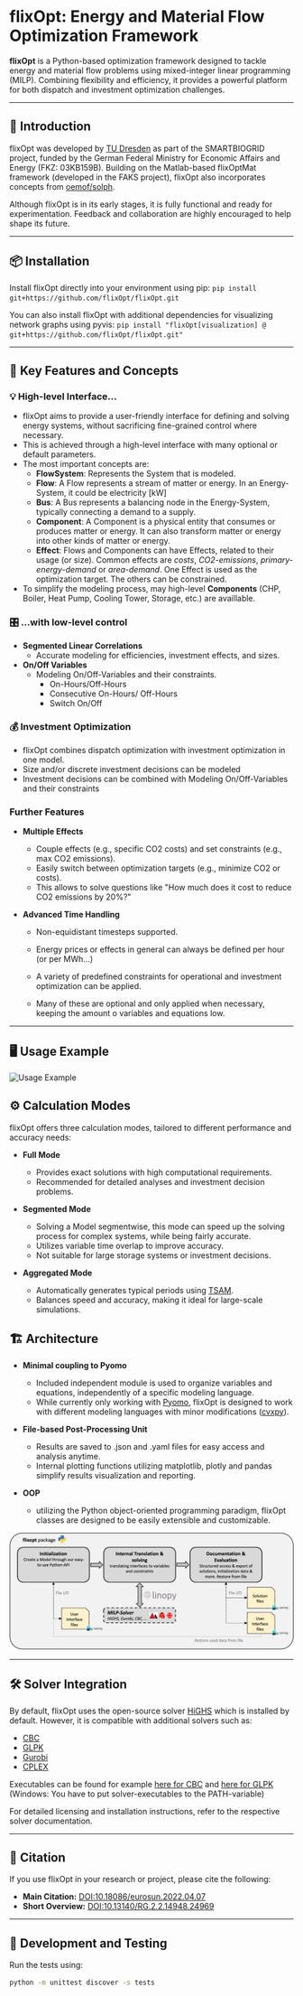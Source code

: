 # flixOpt: Energy and Material Flow Optimization Framework

**flixOpt** is a Python-based optimization framework designed to tackle energy and material flow problems using mixed-integer linear programming (MILP). Combining flexibility and efficiency, it provides a powerful platform for both dispatch and investment optimization challenges.

---

## 🚀 Introduction

flixOpt was developed by [TU Dresden](https://github.com/gewv-tu-dresden) as part of the SMARTBIOGRID project, funded by the German Federal Ministry for Economic Affairs and Energy (FKZ: 03KB159B). Building on the Matlab-based flixOptMat framework (developed in the FAKS project), flixOpt also incorporates concepts from [oemof/solph](https://github.com/oemof/oemof-solph). 

Although flixOpt is in its early stages, it is fully functional and ready for experimentation. Feedback and collaboration are highly encouraged to help shape its future.

---

## 📦 Installation

Install flixOpt directly into your environment using pip:
`pip install git+https://github.com/flixOpt/flixOpt.git`

You can also install flixOpt with additional dependencies for visualizing network graphs using pyvis:
`pip install "flixOpt[visualization] @ git+https://github.com/flixOpt/flixOpt.git"`

---

## 🌟 Key Features and Concepts

### 💡 High-level Interface...
  - flixOpt aims to provide a user-friendly interface for defining and solving energy systems, without sacrificing fine-grained control where necessary.
  - This is achieved through a high-level interface with many optional or default parameters.
  - The most important concepts are:
    - **FlowSystem**: Represents the System that is modeled.
    - **Flow**: A Flow represents a stream of matter or energy. In an Energy-System, it could be electricity [kW]
    - **Bus**: A Bus represents a balancing node in the Energy-System, typically connecting a demand to a supply.
    - **Component**: A Component is a physical entity that consumes or produces matter or energy. It can also transform matter or energy into other kinds of matter or energy.
    - **Effect**: Flows and Components can have Effects, related to their usage (or size). Common effects are *costs*, *CO2-emissions*, *primary-energy-demand* or *area-demand*. One Effect is used as the optimization target. The others can be constrained.
  - To simplify the modeling process, may high-level **Components** (CHP, Boiler, Heat Pump, Cooling Tower, Storage, etc.) are availlable.

### 🎛️ ...with low-level control
- **Segmented Linear Correlations**  
  - Accurate modeling for efficiencies, investment effects, and sizes.
- **On/Off Variables**
  - Modeling On/Off-Variables and their constraints.
    - On-Hours/Off-Hours
    - Consecutive On-Hours/ Off-Hours
    - Switch On/Off

### 💰 Investment Optimization
- flixOpt combines dispatch optimization with investment optimization in one model.
- Size and/or discrete investment decisions can be modeled
- Investment decisions can be combined with Modeling On/Off-Variables and their constraints

### Further Features
- **Multiple Effects**
  - Couple effects (e.g., specific CO2 costs) and set constraints (e.g., max CO2 emissions).
  - Easily switch between optimization targets (e.g., minimize CO2 or costs).
  - This allows to solve questions like "How much does it cost to reduce CO2 emissions by 20%?"

- **Advanced Time Handling**
  - Non-equidistant timesteps supported.  
  - Energy prices or effects in general can always be defined per hour (or per MWh...)

  - A variety of predefined constraints for operational and investment optimization can be applied.
  - Many of these are optional and only applied when necessary, keeping the amount o variables and equations low.

---

## 🖥️ Usage Example
![Usage Example](https://github.com/user-attachments/assets/fa0e12fa-2853-4f51-a9e2-804abbefe20c)

## ⚙️ Calculation Modes

flixOpt offers three calculation modes, tailored to different performance and accuracy needs:

- **Full Mode**  
  - Provides exact solutions with high computational requirements.  
  - Recommended for detailed analyses and investment decision problems.

- **Segmented Mode**  
  - Solving a Model segmentwise, this mode can speed up the solving process for complex systems, while being fairly accurate.
  - Utilizes variable time overlap to improve accuracy.
  - Not suitable for large storage systems or investment decisions.

- **Aggregated Mode**  
  - Automatically generates typical periods using [TSAM](https://github.com/FZJ-IEK3-VSA/tsam).  
  - Balances speed and accuracy, making it ideal for large-scale simulations.


## 🏗️ Architecture

- **Minimal coupling to Pyomo**
  - Included independent module is used to organize variables and equations, independently of a specific modeling language.
  - While currently only working with [Pyomo](http://www.pyomo.org/), flixOpt is designed to work with different modeling languages with minor modifications ([cvxpy](https://www.cvxpy.org)).

- **File-based Post-Processing Unit**
  - Results are saved to .json and .yaml files for easy access and analysis anytime.
  - Internal plotting functions utilizing matplotlib, plotly and pandas simplify results visualization and reporting.

- **OOP**  
  - utilizing the Python object-oriented programming paradigm, flixOpt classes are designed to be easily extensible and customizable.


![Architecture Diagram](/pics/architecture_flixOpt.png)

---

## 🛠️ Solver Integration

By default, flixOpt uses the open-source solver [HiGHS](https://highs.dev/) which is installed by default. However, it is compatible with additional solvers such as:  

- [CBC](https://github.com/coin-or/Cbc)  
- [GLPK](https://www.gnu.org/software/glpk/)  
- [Gurobi](https://www.gurobi.com/)  
- [CPLEX](https://www.ibm.com/analytics/cplex-optimizer)

Executables can be found for example [here for CBC](https://portal.ampl.com/dl/open/cbc/) and [here for GLPK](https://sourceforge.net/projects/winglpk/) (Windows: You have to put solver-executables to the PATH-variable)

For detailed licensing and installation instructions, refer to the respective solver documentation.  

---

## 📖 Citation

If you use flixOpt in your research or project, please cite the following:  

- **Main Citation:** [DOI:10.18086/eurosun.2022.04.07](https://doi.org/10.18086/eurosun.2022.04.07)  
- **Short Overview:** [DOI:10.13140/RG.2.2.14948.24969](https://doi.org/10.13140/RG.2.2.14948.24969)  

---

## 🔧 Development and Testing

Run the tests using:  

```bash
python -m unittest discover -s tests